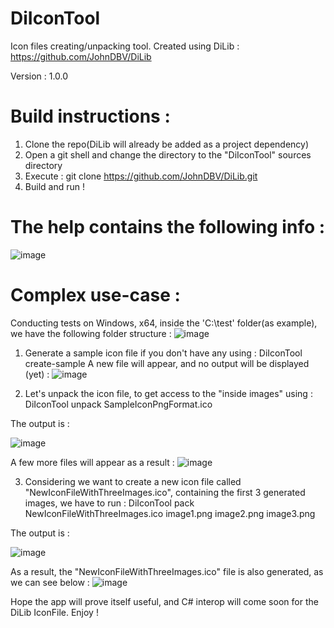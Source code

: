 # DiIconTool
Icon files creating/unpacking tool.
Created using DiLib : https://github.com/JohnDBV/DiLib

Version : 1.0.0

# Build instructions : 

1. Clone the repo(DiLib will already be added as a project dependency)
2. Open a git shell and change the directory to the "DiIconTool" sources directory
3. Execute : git clone https://github.com/JohnDBV/DiLib.git
4. Build and run !

# The help contains the following info : 

![image](https://github.com/JohnDBV/DiIconTool/assets/36071862/06e2e951-229e-4ce6-88c5-1ee9ac2c5d30)

# Complex use-case : 

Conducting tests on Windows, x64, inside the 'C:\test' folder(as example), we have the following folder structure : 
![image](https://github.com/JohnDBV/DiIconTool/assets/36071862/384a2722-7a45-4fe8-ae5b-57e53070806b)

1. Generate a sample icon file if you don't have any using : DiIconTool create-sample
A new file will appear, and no output will be displayed (yet) :
![image](https://github.com/JohnDBV/DiIconTool/assets/36071862/8df23f1e-f6d2-4c55-870e-601e4bd6e459)

2. Let's unpack the icon file, to get access to the "inside images" using : DiIconTool unpack SampleIconPngFormat.ico

The output is : 

![image](https://github.com/JohnDBV/DiIconTool/assets/36071862/878be642-96ec-4cbf-b738-c3d87a414e36)

A few more files will appear as a result : 
![image](https://github.com/JohnDBV/DiIconTool/assets/36071862/9ce01411-00b7-4f9f-acf7-c01496108dd9)

3. Considering we want to create a new icon file called "NewIconFileWithThreeImages.ico", containing the first 3 generated images, we have to run : 
DiIconTool pack NewIconFileWithThreeImages.ico image1.png image2.png image3.png

The output is : 

![image](https://github.com/JohnDBV/DiIconTool/assets/36071862/16905a1a-a3b4-4b2a-9183-932ca2364e9e)

As a result, the "NewIconFileWithThreeImages.ico" file is also generated, as we can see below :
![image](https://github.com/JohnDBV/DiIconTool/assets/36071862/1818c166-8d0e-4a59-ba36-00580bcfb96a)

Hope the app will prove itself useful, and C# interop will come soon for the DiLib IconFile.
Enjoy !
